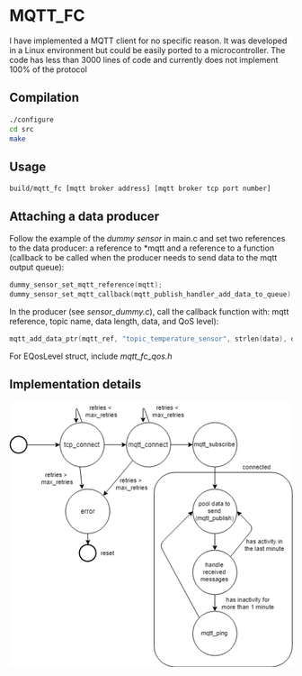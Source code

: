 # MQTT_FC

I have implemented a MQTT client for no specific reason. It was developed in a Linux environment but could be easily ported to a microcontroller. The code has less than 3000 lines of code and currently does not implement 100% of the protocol

## Compilation
~~~bash
./configure
cd src
make
~~~

## Usage

~~~bash
build/mqtt_fc [mqtt broker address] [mqtt broker tcp port number]
~~~

## Attaching a data producer

Follow the example of the *dummy sensor* in main.c and set two references to the data producer: a reference to *mqtt and a reference to a function (callback to be called when the producer needs to send data to the mqtt output queue):

~~~c
dummy_sensor_set_mqtt_reference(mqtt);
dummy_sensor_set_mqtt_callback(mqtt_publish_handler_add_data_to_queue);
~~~

In the producer (see *sensor_dummy.c*), call the callback function with: mqtt reference, topic name, data length, data, and QoS level):

~~~c
mqtt_add_data_ptr(mqtt_ref, "topic_temperature_sensor", strlen(data), data, E_QOS_NONE);
~~~

For EQosLevel struct, include *mqtt_fc_qos.h*

## Implementation details

![State Machine Diagram](https://github.com/fabiocrestani/mqtt_fc/blob/master/docs/mqtt_fsm.png)

